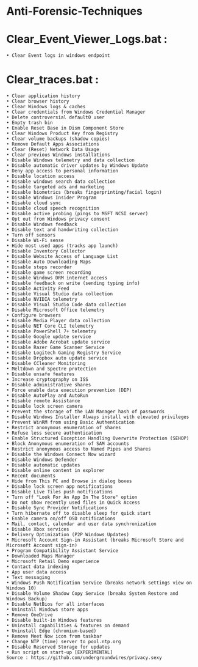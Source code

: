 # Anti-Forensic-Techniques

# Clear_Event_Viewer_Logs.bat :
    • Clear Event logs in windows endpoint 

# Clear_traces.bat : 
    • Clear application history
    • Clear browser history
    • Clear Windows logs & caches
    • Clear credentials from Windows Credential Manager
    • Delete controversial default0 user
    • Empty trash bin
    • Enable Reset Base in Dism Component Store
    • Clear Windows Product Key from Registry
    • Clear volume backups (shadow copies)
    • Remove Default Apps Associations
    • Clear (Reset) Network Data Usage
    • Clear previous Windows installations
    • Disable Windows telemetry and data collection
    • Disable automatic driver updates by Windows Update
    • Deny app access to personal information
    • Disable location access
    • Disable windows search data collection
    • Disable targeted ads and marketing
    • Disable biometrics (breaks fingerprinting/facial login)
    • Disable Windows Insider Program
    • Disable cloud sync
    • Disable cloud speech recognition
    • Disable active probing (pings to MSFT NCSI server)
    • Opt out from Windows privacy consent
    • Disable Windows feedback
    • Disable text and handwriting collection
    • Turn off sensors
    • Disable Wi-Fi sense
    • Hide most used apps (tracks app launch)
    • Disable Inventory Collector
    • Disable Website Access of Language List
    • Disable Auto Downloading Maps
    • Disable steps recorder
    • Disable game screen recording
    • Disable Windows DRM internet access
    • Disable feedback on write (sending typing info)
    • Disable Activity Feed
    • Disable Visual Studio data collection
    • Disable NVIDIA telemetry
    • Disable Visual Studio Code data collection
    • Disable Microsoft Office telemetry
    • Configure browsers
    • Disable Media Player data collection
    • Disable NET Core CLI telemetry
    • Disable PowerShell 7+ telemetry
    • Disable Google update service
    • Disable Adobe Acrobat update service
    • Disable Razer Game Scanner Service
    • Disable Logitech Gaming Registry Service
    • Disable Dropbox auto update service
    • Disable CCleaner Monitoring
    • Meltdown and Spectre protection
    • Disable unsafe features
    • Increase cryptography on ISS
    • Disable administrative shares
    • Force enable data execution prevention (DEP)
    • Disable AutoPlay and AutoRun
    • Disable remote Assistance
    • Disable lock screen camera
    • Prevent the storage of the LAN Manager hash of passwords
    • Disable Windows Installer Always install with elevated privileges
    • Prevent WinRM from using Basic Authentication
    • Restrict anonymous enumeration of shares
    • Refuse less secure authentication
    • Enable Structured Exception Handling Overwrite Protection (SEHOP)
    • Block Anonymous enumeration of SAM accounts
    • Restrict anonymous access to Named Pipes and Shares
    • Disable the Windows Connect Now wizard
    • Disable Windows Defender
    • Disable automatic updates
    • Disable online content in explorer
    • Recent documents
    • Hide from This PC and Browse in dialog boxes
    • Disable lock screen app notifications
    • Disable Live Tiles push notifications
    • Turn off "Look For An App In The Store" option
    • Do not show recently used files in Quick Access
    • Disable Sync Provider Notifications
    • Turn hibernate off to disable sleep for quick start
    • Enable camera on/off OSD notifications
    • Mail, contact, calendar and user data synchronization
    • Disable Xbox services
    • Delivery Optimization (P2P Windows Updates)
    • Microsoft Account Sign-in Assistant (breaks Microsoft Store and Microsoft Account sign-in)
    • Program Compatibility Assistant Service
    • Downloaded Maps Manager
    • Microsoft Retail Demo experience
    • Contact data indexing
    • App user data access
    • Text messaging
    • Windows Push Notification Service (breaks network settings view on Windows 10)
    • Disable Volume Shadow Copy Service (breaks System Restore and Windows Backup)
    • Disable NetBios for all interfaces
    • Uninstall Windows store apps
    • Remove OneDrive
    • Disable built-in Windows features
    • Uninstall capabilities & features on demand
    • Uninstall Edge (chromium-based)
    • Remove Meet Now icon from taskbar
    • Change NTP (time) server to pool.ntp.org
    • Disable Reserved Storage for updates
    • Run script on start-up [EXPERIMENTAL]
    Source : https://github.com/undergroundwires/privacy.sexy

